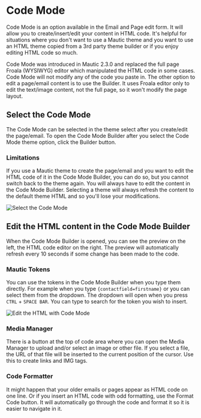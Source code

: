 # Code Mode

Code Mode is an option available in the Email and Page edit form. It will allow you to create/insert/edit your content in HTML code. It's helpful for situations where you don't want to use a Mautic theme and you want to use an HTML theme copied from a 3rd party theme builder or if you enjoy editing HTML code so much.

Code Mode was introduced in Mautic 2.3.0 and replaced the full page Froala (WYSIWYG) editor which manipulated the HTML code in some cases. Code Mode will not modify any of the code you paste in. The other option to edit a page/email content is to use the Builder. It uses Froala editor only to edit the text/image content, not the full page, so it won't modify the page layout.

## Select the Code Mode

The Code Mode can be selected in the theme select after you create/edit the page/email. To open the Code Mode Builder after you select the Code Mode theme option, click the Builder button.

### Limitations

If you use a Mautic theme to create the page/email and you want to edit the HTML code of it in the Code Mode Builder, you can do so, but you cannot switch back to the theme again. You will always have to edit the content in the Code Mode Builder. Selecting a theme will always refresh the content to the default theme HTML and so you'll lose your modifications.

![Select the Code Mode](media/code-mode-select.png)

## Edit the HTML content in the Code Mode Builder

When the Code Mode Builder is opened, you can see the preview on the left, the HTML code editor on the right. The preview will automatically refresh every 10 seconds if some change has been made to the code.

### Mautic Tokens

You can use the tokens in the Code Mode Builder when you type them directly. For example when you type `{contactfield=firstname}` or you can select them from the dropdown. The dropdown will open when you press `CTRL` + `SPACE BAR`. You can type to search for the token you wish to insert.

![Edit the HTML with Code Mode](media/code-mode-builder.png)

### Media Manager

There is a button at the top of code area where you can open the Media Manager to upload and/or select an image or other file. If you select a file, the URL of that file will be inserted to the current position of the cursor. Use this to create links and IMG tags.

### Code Formatter

It might happen that your older emails or pages appear as HTML code on one line. Or if you insert an HTML code with odd formatting, use the Format Code button. It will automatically go through the code and format it so it is easier to navigate in it.
